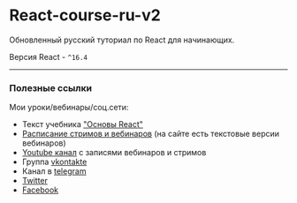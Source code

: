 # React-course-ru-v2

Обновленный русский туториал по React для начинающих.

Версия React - `^16.4`

---

### Полезные ссылки

Мои уроки/вебинары/соц.сети:

- Текст учебника ["Основы React"](https://legacy.gitbook.com/book/maxfarseer/react-course-ru-v2/details)
- [Расписание стримов и вебинаров](http://bit.ly/maxpfrontend-schedule-v2) (на сайте есть текстовые версии вебинаров)
- [Youtube канал](http://bit.ly/youtube-v2) c записями вебинаров и стримов
- Группа [vkontakte](http://bit.ly/vk-v2)
- Канал в [telegram](http://bit.ly/telegram-v2)
- [Twitter](http://bit.ly/twitter-v2)
- [Facebook](http://bit.ly/facebook-v2)
